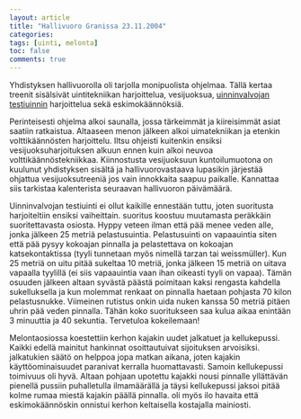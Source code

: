 ```yaml
---
layout: article
title: "Hallivuoro Granissa 23.11.2004"
categories:
tags: [uinti, melonta]
toc: false
comments: true
---
```


Yhdistyksen hallivuorolla oli tarjolla monipuolista ohjelmaa. Tällä
kertaa treenit sisälsivät uintitekniikan harjoittelua, vesijuoksua,
[uinninvalvojan
testiuinnin](http://www.suh.fi/files/1316/Uinninvalvojan_testiuinti_2015.pdf)
harjoittelua sekä eskimokäännöksiä.

Perinteisesti ohjelma alkoi saunalla, jossa tärkeimmät ja kiireisimmät
asiat saatiin ratkaistua. Altaaseen menon jälkeen alkoi uimatekniikan ja
etenkin volttikäännösten harjoittelu. Iltsu ohjeisti kuitenkin ensiksi
vesijuoksuharjoituksen alkuun ennen kuin alkoi neuvoa
volttikäännöstekniikkaa. Kiinnostusta vesijuoksuun kuntoilumuotona on
kuulunut yhdistyksen sisältä ja hallivuorovastaava lupasikin järjestää
ohjattua vesijuoksutreeniä jos vain innokkaita saapuu paikalle.
Kannattaa siis tarkistaa kalenterista seuraavan hallivuoron päivämäärä.

Uinninvalvojan testiuinti ei ollut kaikille ennestään tuttu, joten
suoritusta harjoiteltiin ensiksi vaiheittain. suoritus koostuu
muutamasta peräkkäin suoritettavasta osiosta. Hyppy veteen ilman että
pää menee veden alle, jonka jälkeen 25 metriä pelastusuintia.
Pelastusuinti on vapaauintia siten että pää pysyy kokoajan pinnalla ja
pelastettava on kokoajan katsekontaktissa (tyyli tunnetaan myös nimellä
tarzan tai weissmüller). Kun 25 metriä on uitu pitää sukeltaa 10 metriä,
jonka jälkeen 15 metriä on uitava vapaalla tyylillä (ei siis vapaauintia
vaan ihan oikeasti tyyli on vapaa). Tämän osuuden jälkeen altaan syvästä
päästä poimitaan kaksi rengasta kahdella sukelluksella ja kun molemmat
renkaat on pinnalla haetaan pohjasta 70 kilon pelastusnukke. Viimeinen
rutistus onkin uida nuken kanssa 50 metriä pitäen uhrin pää veden
pinnalla. Tähän koko suoritukseen saa kulua aikaa enintään 3 minuuttia
ja 40 sekuntia. Tervetuloa kokeilemaan!

Melontaosiossa koestettiin kerhon kajakin uudet jalkatuet ja
kellukepussi. Kaikki edellä mainitut hankinnat osoittautuivat
sijoituksen arvoisiksi. jalkatukien säätö on helppoa jopa matkan aikana,
joten kajakin käyttöominaisuudet paranivat kerralla huomattavasti.
Samoin kellukepussi toimivuus oli hyvä. Altaan pohjaan upotettu kajakki
nousi pinnalle yllättävän pienellä pussiin puhalletulla ilmamäärällä ja
täysi kellukepussi jaksoi pitää kolme rumaa miestä kajakin päällä
pinnalla. oli myös ilo havaita että eskimokäännöskin onnistui kerhon
keltaisella kostajalla mainiosti.
